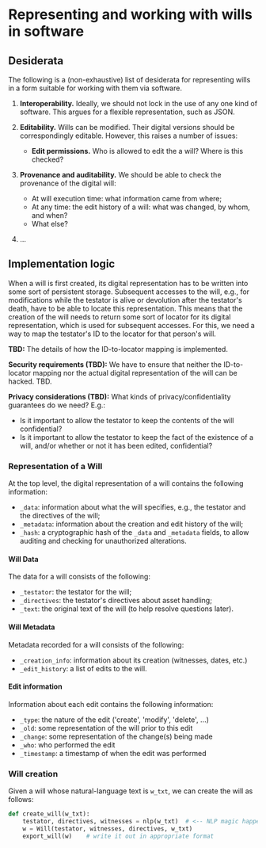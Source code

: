 # Representing and working with wills in software

## Desiderata

The following is a (non-exhaustive) list of desiderata for representing wills in a form suitable for working with them via software.  

1) **Interoperability.**  Ideally, we should not lock in the use of any one kind of software.  This argues for a flexible representation, such as JSON.
2) **Editability.** Wills can be modified.  Their digital versions should be correspondingly editable.  However, this raises a number of issues:

    * **Edit permissions.** Who is allowed to edit the a will?  Where is this checked?
3) **Provenance and auditability.** We should be able to check the provenance of the digital will:

    * At will execution time: what information came from where;
    * At any time: the edit history of a will: what was changed, by whom, and when?
    * What else?

4) ...

## Implementation logic

When a will is first created, its digital representation has to be written into some sort of persistent storage.  Subsequent accesses to the will, e.g., for modifications while the testator is alive or devolution after the testator's death, have to be able to locate this representation.  This means that the creation of the will needs to return some sort of locator for its digital representation, which is used for subsequent accesses.   For this, we need a way to map the testator's ID to the locator for that person's will.

**TBD:** The details of how the ID-to-locator mapping is implemented.

**Security requirements (TBD):**
We have to ensure that neither the ID-to-locator mapping nor the actual digital representation of the will can be hacked.  TBD.

**Privacy considerations (TBD):**
What kinds of privacy/confidentiality guarantees do we need?  E.g.:

- Is it important to allow the testator to keep the contents of the will confidential?
- Is it important to allow the testator to keep the fact of the existence of a will, and/or whether or not it has been edited, confidential?


### Representation of a Will
At the top level, the digital representation of a will contains the following information:

- `_data`: information about what the will specifies, e.g., the testator and the directives of the will;
- `_metadata`: information about the creation and edit history of the will;
- `_hash`: a cryptographic hash of the `_data` and `_metadata` fields, to allow auditing and checking for unauthorized alterations.

#### Will Data
The data for a will consists of the following:
- `_testator`: the testator for the will;
- `_directives`: the testator's directives about asset handling;
- `_text`: the original text of the will (to help resolve questions later).

#### Will Metadata
Metadata recorded for a will consists of the following:
- `_creation_info`: information about its creation (witnesses, dates, etc.)
- `_edit_history`: a list of edits to the will.

#### Edit information
Information about each edit contains the following information:
- `_type`: the nature of the edit ('create', 'modify', 'delete', ...)
- `_old`: some representation of the will prior to this edit
- `_change`: some representation of the change(s) being made
- `_who`: who performed the edit 
- `_timestamp`: a timestamp of when the edit was performed            

### Will creation
Given a will whose natural-language text is `w_txt`, we can create the will as follows:

``` Python
def create_will(w_txt):
    testator, directives, witnesses = nlp(w_txt)  # <-- NLP magic happens here
    w = Will(testator, witnesses, directives, w_txt)
    export_will(w)    # write it out in appropriate format
```
